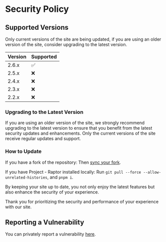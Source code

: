 # Security Policy

## Supported Versions

Only current versions of the site are being updated, if you are using an older version of the site, consider upgrading to the latest version.

| Version | Supported          |
| ------- | ------------------ |
| 2.6.x   | :white_check_mark: |
| 2.5.x   | :x:                |
| 2.4.x   | :x:                |
| 2.3.x   | :x:                |
| 2.2.x   | :x:                |

### Upgrading to the Latest Version

If you are using an older version of the site, we strongly recommend upgrading to the latest version to ensure that you benefit from the latest security updates and enhancements. Only the current versions of the site receive regular updates and support.

### How to Update

If you have a fork of the repository:
Then [sync your fork](https://docs.github.com/en/pull-requests/collaborating-with-pull-requests/working-with-forks/syncing-a-fork).

If you have Project - Raptor installed locally:
Run `git pull --force --allow-unrelated-histories`, and `pnpm i`.

By keeping your site up to date, you not only enjoy the latest features but also enhance the security of your experience.

<!--If you encounter any challenges while updating, feel free to reach out to our [support team](https://discord.gg/interstellar) for assistance.-->

Thank you for prioritizing the security and performance of your experience with our site.

## Reporting a Vulnerability

You can privately report a vulnerability [here](https://github.com/InterstellarNetwork/Interstellar/security/advisories/new).

<!--Alternatively, you can join our [Discord server](https://discord.gg/), and open a ticket and let us know what the vulnerability is.-->
